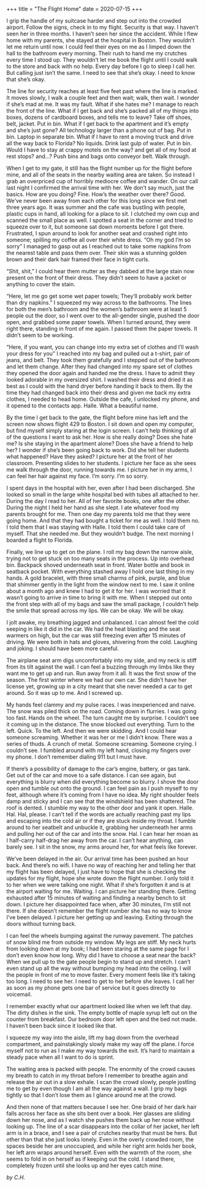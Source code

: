 +++
title = "The Flight Home"
date = 2020-07-15
+++

I grip the handle of my suitcase harder and step out into the crowded airport. Follow the signs, check in to my flight. Security is that way. I haven’t seen her in three months. I haven’t seen her since the accident. While I flew home with my parents, she stayed at the hospital in Boston. They wouldn’t let me return until now. I could feel their eyes on me as I limped down the hall to the bathroom every morning. Their rush to hand me my crutches every time I stood up. They wouldn’t let me book the flight until I could walk to the store and back with no help. Every day before I go to sleep I call her. But calling just isn’t the same. I need to see that she’s okay. I need to know that she’s okay.

The line for security reaches at least five feet past where the line is marked. It moves slowly, I walk a couple feet and then wait; walk, then wait. I wonder if she’s mad at me. It was my fault. What if she hates me? I manage to reach the front of the line. What if I get back and she’s packed all of my things into boxes, dozens of cardboard boxes, and tells me to leave? Take off shoes, belt, jacket. Put in bin. What if I get back to the apartment and it’s empty and she’s just gone? All technology larger than a phone out of bag. Put in bin. Laptop in separate bin. What if I have to rent a moving truck and drive all the way back to Florida? No liquids. Drink last gulp of water. Put in bin. Would I have to stay at crappy motels on the way? and get all of my food at rest stops? and...? Push bins and bags onto conveyor belt. Walk through.

When I get to my gate, it still has the flight number up for the flight before mine, and all of the seats in the nearby waiting area are taken. So instead I grab an overpriced cup of horribly mediocre coffee and wander. On our call last night I confirmed the arrival time with her. We don’t say much, just the basics. How are you doing? Fine. How’s the weather over there? Good. 
We’ve never been away from each other for this long since we first met three years ago. It was summer and the cafe was bustling with people, plastic cups in hand, all looking for a place to sit. I clutched my own cup and scanned the small place as well. I spotted a seat in the corner and tried to squeeze over to it, but someone sat down moments before I got there. Frustrated, I spun around to look for another seat and crashed right into someone; spilling my coffee all over their white dress. “Oh my god I’m so sorry” I managed to gasp out as I reached out to take some napkins from the nearest table and pass them over. Their skin was a stunning golden brown and their dark hair framed their face in tight curls. 

“Shit, shit,” I could hear them mutter as they dabbed at the large stain now present on the front of their dress. They didn’t seem to have a jacket or anything to cover the stain.

“Here, let me go get some wet paper towels; They’ll probably work better than dry napkins.” I squeezed my way across to the bathrooms. The lines for both the men’s bathroom and the women’s bathroom were at least 5 people out the door, so I went over to the all-gender single, pushed the door open, and grabbed some paper towels. When I turned around, they were right there, standing in front of me again. I passed them the paper towels. It didn’t seem to be working.

“Here, if you want, you can change into my extra set of clothes and I’ll wash your dress for you” I reached into my bag and pulled out a t-shirt, pair of jeans, and belt. They took them gratefully and I stepped out of the bathroom and let them change. 
After they had changed into my spare set of clothes they opened the door again and handed me the dress. I have to admit they looked adorable in my oversized shirt. I washed their dress and dried it as best as I could with the hand dryer before handing it back to them. By the time they had changed back into their dress and given me back my extra clothes, I needed to head home. Outside the cafe, I unlocked my phone, and it opened to the contacts app. Halle. What a beautiful name.

 By the time I get back to the gate, the flight before mine has left and the screen now shows flight 429 to Boston. I sit down and open my computer, but find myself simply staring at the login screen. I can’t help thinking of all of the questions I want to ask her. How is she really doing? Does she hate me? Is she staying in the apartment alone? Does she have a friend to help her? I wonder if she’s been going back to work. Did she tell her students what happened? Have they asked? I picture her at the front of her classroom. Presenting slides to her students. I picture her face as she sees me walk through the door, running towards me. I picture her in my arms, I can feel her hair against my face. I’m sorry. I’m so sorry.

 I spent days in the hospital with her, even after I had been discharged. She looked so small in the large white hospital bed with tubes all attached to her. During the day I read to her. All of her favorite books, one after the other. During the night I held her hand as she slept. I ate whatever food my parents brought for me. Then one day my parents told me that they were going home. And that they had bought a ticket for me as well. I told them no. I told them that I was staying with Halle. I told them I could take care of myself. That she needed me. But they wouldn’t budge. The next morning I boarded a flight to Florida.

Finally, we line up to get on the plane. I roll my bag down the narrow aisle, trying not to get stuck on too many seats in the process. Up into overhead bin. Backpack shoved underneath seat in front. Water bottle and book in seatback pocket. With everything stashed away I hold one last thing in my hands. A gold bracelet, with three small charms of pink, purple, and blue that shimmer gently in the light from the window next to me. I saw it online about a month ago and knew I had to get it for her. I was worried that it wasn’t going to arrive in time to bring it with me. When I stepped out onto the front step with all of my bags and saw the small package, I couldn’t help the smile that spread across my lips. We can be okay. We will be okay. 

I jolt awake, my breathing jagged and unbalanced. I can almost feel the cold seeping in like it did in the car. We had the heat blasting and the seat warmers on high, but the car was still freezing even after 15 minutes of driving. We were both in hats and gloves, shivering from the cold. Laughing and joking. I should have been more careful. 

The airplane seat arm digs uncomfortably into my side, and my neck is stiff from its tilt against the wall. I can feel a buzzing through my limbs like they want me to get up and run. Run away from it all. It was the first snow of the season. The first winter where we had our own car. She didn’t have her license yet, growing up in a city meant that she never needed a car to get around. So it was up to me. And I screwed up.

My hands feel clammy and my pulse races. I was inexperienced and naive. The snow was piled thick on the road. Coming down in flurries. I was going too fast. Hands on the wheel. The turn caught me by surprise. I couldn’t see it coming up in the distance. The snow blocked out everything. Turn to the left. Quick. To the left. And then we were skidding. And I could hear someone screaming. Whether it was her or me I didn’t know. There was a series of thuds. A crunch of metal. Someone screaming. Someone crying. I couldn’t see. I fumbled around with my left hand, closing my fingers over my phone. I don’t remember dialing 911 but I must have. 

If there’s a possibility of damage to the car’s engine, battery, or gas tank. Get out of the car and move to a safe distance. I can see again, but everything is blurry when did everything become so blurry. I shove the door open and tumble out onto the ground. I can feel pain as I push myself to my feet, although where it’s coming from I have no idea. My right shoulder feels damp and sticky and I can see that the windshield has been shattered. The roof is dented. I stumble my way to the other door and yank it open. Halle. Hal. Hal, please. I can’t tell if the words are actually reaching past my lips and escaping into the cold air or if they are stuck inside my throat. I fumble around to her seatbelt and unbuckle it, grabbing her underneath her arms and pulling her out of the car and into the snow. Hal. I can hear her moan as I half-carry half-drag her away from the car. I can’t hear anything, can barely see. I sit in the snow, my arms around her, for what feels like forever.

 We’ve been delayed in the air. Our arrival time has been pushed an hour back. And there’s no wifi. I have no way of reaching her and telling her that my flight has been delayed, I just have to hope that she is checking the updates for my flight, hope she wrote down the flight number. I only told it to her when we were talking one night. What if she’s forgotten it and is at the airport waiting for me. Waiting. I can picture her standing there. Getting exhausted after 15 minutes of waiting and finding a nearby bench to sit down. I picture her disappointed face when, after 30 minutes, I’m still not there. If she doesn’t remember the flight number she has no way to know I’ve been delayed. I picture her getting up and leaving. Exiting through the doors without turning back. 

I can feel the wheels bumping against the runway pavement. The patches of snow blind me from outside my window. My legs are stiff. My neck hurts from looking down at my book; I had been staring at the same page for I don’t even know how long. Why did I have to choose a seat near the back? When we pull up to the gate people begin to stand up and stretch. I can’t even stand up all the way without bumping my head into the ceiling. I will the people in front of me to move faster. Every moment feels like it’s taking too long. I need to see her. I need to get to her before she leaves. I call her as soon as my phone gets one bar of service but it goes directly to voicemail. 

I remember exactly what our apartment looked like when we left that day. The dirty dishes in the sink. The empty bottle of maple syrup left out on the counter from breakfast. Our bedroom door left open and the bed not made. I haven’t been back since it looked like that.

 I squeeze my way into the aisle, lift my bag down from the overhead compartment, and painstakingly slowly make my way off the plane. I force myself not to run as I make my way towards the exit. It’s hard to maintain a steady pace when all I want to do is sprint.

 The waiting area is packed with people. The enormity of the crowd causes my breath to catch in my throat before I remember to breathe again and release the air out in a slow exhale. I scan the crowd slowly, people jostling me to get by even though I am all the way against a wall. I grip my bags tightly so that I don’t lose them as I glance around me at the crowd.

And then none of that matters because I see her. One braid of her dark hair falls across her face as she sits bent over a book. Her glasses are sliding down her nose, and as I watch she pushes them back up her nose without looking up. The line of a scar disappears into the collar of her jacket, her left arm is in a brace, and I see a pair of crutches nearby that must be hers. But other than that she just looks lonely. Even in the overly crowded room, the spaces beside her are unoccupied, and while her right arm holds her book, her left arm wraps around herself. Even with the warmth of the room, she seems to fold in on herself as if keeping out the cold. I stand there, completely frozen until she looks up and her eyes catch mine. 


<i>by C.H.</i>

